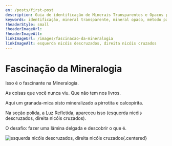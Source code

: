 ```yaml
---
en: /posts/first-post
description: Guia de identificação de Minerais Transparentes e Opacos pelo Método passo a passo
keywords: identificação, mineral transparente, mineral opaco, método passo a passo
!headerStyle: small
!headerImageUrl:
!headerImageAlt:
linkImageUrl: /images/fascinacao-da-mineralogia
linkImageAlt: esquerda nicóis descruzados, direita nicóis cruzados
---
```


# Fascinação da Mineralogia

Isso é o fascinante na Mineralogia.

As coisas que você nunca viu. Que não tem nos livros.

Aqui um granada-mica xisto mineralizado a pirrotita e calcopirita.

Na seção polida, a Luz Refletida, apareceu isso (esquerda nicóis descruzados, direita nicóis cruzados).

O desafio: fazer uma lâmina delgada e descobrir o que é.

![esquerda nicóis descruzados, direita nicóis cruzados](/images/fascinacao-da-mineralogia){.centered}
